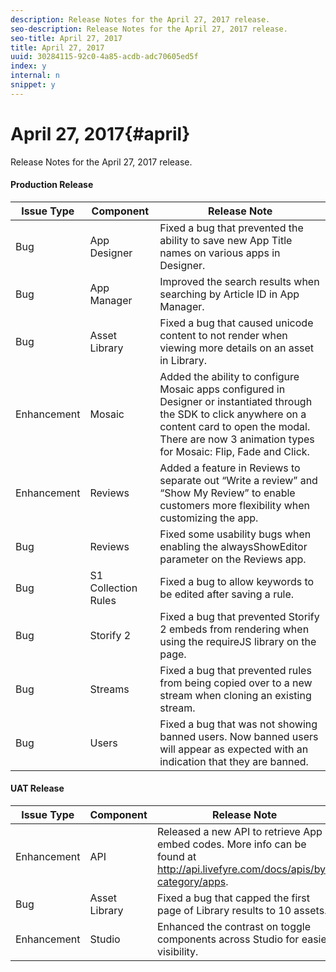 ```yaml
---
description: Release Notes for the April 27, 2017 release.
seo-description: Release Notes for the April 27, 2017 release.
seo-title: April 27, 2017
title: April 27, 2017
uuid: 30284115-92c0-4a85-acdb-adc70605ed5f
index: y
internal: n
snippet: y
---
```


# April 27, 2017{#april}

Release Notes for the April 27, 2017 release.

#### Production Release
| **Issue Type** |**Component** |**Release Note** |
|---|---|---|
|  Bug | App Designer | Fixed a bug that prevented the ability to save new App Title names on various apps in Designer. |
|  Bug | App Manager | Improved the search results when searching by Article ID in App Manager. |
|  Bug | Asset Library | Fixed a bug that caused unicode content to not render when viewing more details on an asset in Library. |
|  Enhancement | Mosaic | Added the ability to configure Mosaic apps configured in Designer or instantiated through the SDK to click anywhere on a content card to open the modal. There are now 3 animation types for Mosaic: Flip, Fade and Click. |
|  Enhancement | Reviews | Added a feature in Reviews to separate out “Write a review” and “Show My Review” to enable customers more flexibility when customizing the app. |
|  Bug | Reviews | Fixed some usability bugs when enabling the alwaysShowEditor parameter on the Reviews app. |
|  Bug | S1 Collection Rules | Fixed a bug to allow keywords to be edited after saving a rule. |
|  Bug | Storify 2 | Fixed a bug that prevented Storify 2 embeds from rendering when using the requireJS library on the page. |
|  Bug | Streams | Fixed a bug that prevented rules from being copied over to a new stream when cloning an existing stream. |
|  Bug | Users | Fixed a bug that was not showing banned users. Now banned users will appear as expected with an indication that they are banned. |

#### UAT Release
| **Issue Type** |**Component** |**Release Note** |
|---|---|---|
|  Enhancement | API | Released a new API to retrieve App embed codes. More info can be found at http://api.livefyre.com/docs/apis/by-category/apps. |
|  Bug | Asset Library | Fixed a bug that capped the first page of Library results to 10 assets. |
|  Enhancement | Studio | Enhanced the contrast on toggle components across Studio for easier visibility. |

